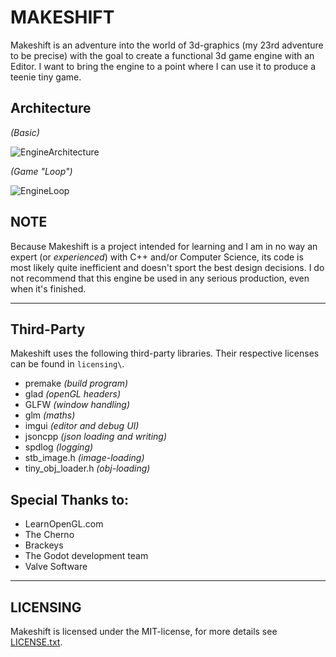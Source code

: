 # MAKESHIFT

Makeshift is an adventure into the world of 3d-graphics (my 23rd adventure to be precise) with the goal to create a functional 3d game engine with an Editor. I want to bring the engine to a point where I can use it to produce a teenie tiny game.

## Architecture

*(Basic)*

![EngineArchitecture](https://user-images.githubusercontent.com/82168319/215982333-34038078-1cd6-4fab-abd8-b83dda50e119.png)

*(Game "Loop")*

![EngineLoop](https://user-images.githubusercontent.com/82168319/215982357-bc547e4a-6783-4998-bf80-e3145f6d569a.png)

## NOTE

Because Makeshift is a project intended for learning and I am in no way an expert (or *experienced*) with C++ and/or Computer Science, its code is most likely quite inefficient and doesn't sport the best design decisions. I do not recommend that this engine be used in any serious production, even when it's finished.

---

## Third-Party

Makeshift uses the following third-party libraries. Their respective licenses can be found in `licensing\`.

- premake *(build program)*
- glad *(openGL headers)*
- GLFW *(window handling)*
- glm *(maths)*
- imgui *(editor and debug UI)*
- jsoncpp *(json loading and writing)*
- spdlog *(logging)*
- stb_image.h *(image-loading)*
- tiny_obj_loader.h *(obj-loading)*

## Special Thanks to:

- LearnOpenGL.com
- The Cherno
- Brackeys
- The Godot development team
- Valve Software

---

## LICENSING

Makeshift is licensed under the MIT-license, for more details see <a href="https://github.com/MindlessTeam/Makeshift/blob/main/.github/LICENSE.txt">LICENSE.txt</a>.
